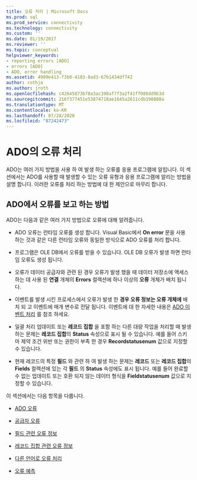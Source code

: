 ```yaml
---
title: 오류 처리 | Microsoft Docs
ms.prod: sql
ms.prod_service: connectivity
ms.technology: connectivity
ms.custom: ''
ms.date: 01/19/2017
ms.reviewer: ''
ms.topic: conceptual
helpviewer_keywords:
- reporting errors [ADO]
- errors [ADO]
- ADO, error handling
ms.assetid: 4909e413-f3b0-4183-8ad3-67b1434df742
author: rothja
ms.author: jroth
ms.openlocfilehash: c42645873b78a3ac398af7f3a2f41ff086dd9b3d
ms.sourcegitcommit: 216f377451e53874718ae1645a2611cdb198808a
ms.translationtype: MT
ms.contentlocale: ko-KR
ms.lasthandoff: 07/28/2020
ms.locfileid: "87242473"
---
```

# <a name="error-handling-in-ado"></a>ADO의 오류 처리
ADO는 여러 가지 방법을 사용 하 여 발생 하는 오류를 응용 프로그램에 알립니다. 이 섹션에서는 ADO를 사용할 때 발생할 수 있는 오류 유형과 응용 프로그램에 알리는 방법을 설명 합니다. 이러한 오류를 처리 하는 방법에 대 한 제안으로 마무리 합니다.  
  
## <a name="how-does-ado-report-errors"></a>ADO에서 오류를 보고 하는 방법  
 ADO는 다음과 같은 여러 가지 방법으로 오류에 대해 알려줍니다.  
  
-   ADO 오류는 런타임 오류를 생성 합니다. Visual Basic에서 **On error** 문을 사용 하는 것과 같은 다른 런타임 오류와 동일한 방식으로 ADO 오류를 처리 합니다.  
  
-   프로그램은 OLE DB에서 오류를 받을 수 있습니다. OLE DB 오류가 발생 하면 런타임 오류도 생성 됩니다.  
  
-   오류가 데이터 공급자와 관련 된 경우 오류가 발생 했을 때 데이터 저장소에 액세스 하는 데 사용 된 **연결** 개체의 **Errors** 컬렉션에 하나 이상의 **오류** 개체가 배치 됩니다.  
  
-   이벤트를 발생 시킨 프로세스에서 오류가 발생 한 **경우 오류 정보는 오류 개체에** 배치 되 고 이벤트에 매개 변수로 전달 됩니다. 이벤트에 대 한 자세한 내용은 [ADO 이벤트 처리](../../../ado/guide/data/handling-ado-events.md) 를 참조 하세요.  
  
-   일괄 처리 업데이트 또는 **레코드 집합** 을 포함 하는 다른 대량 작업을 처리할 때 발생 하는 문제는 **레코드 집합**의 **Status** 속성으로 표시 될 수 있습니다. 예를 들어 스키마 제약 조건 위반 또는 권한이 부족 한 경우 **Recordstatusenum** 값으로 지정할 수 있습니다.  
  
-   현재 레코드의 특정 **필드** 와 관련 하 여 발생 하는 문제는 **레코드** 또는 **레코드 집합**의 **Fields** 컬렉션에 있는 각 **필드** 의 **Status** 속성에도 표시 됩니다. 예를 들어 완료할 수 없는 업데이트 또는 호환 되지 않는 데이터 형식을 **Fieldstatusenum** 값으로 지정할 수 있습니다.  
  
 이 섹션에서는 다음 항목을 다룹니다.  
  
-   [ADO 오류](../../../ado/guide/data/ado-errors.md)  
  
-   [공급자 오류](../../../ado/guide/data/provider-errors.md)  
  
-   [필드 관련 오류 정보](../../../ado/guide/data/field-related-error-information.md)  
  
-   [레코드 집합 관련 오류 정보](../../../ado/guide/data/recordset-related-error-information.md)  
  
-   [다른 언어로 오류 처리](../../../ado/guide/data/handling-errors-in-other-languages.md)  
  
-   [오류 예측](../../../ado/guide/data/anticipating-errors.md)
